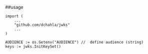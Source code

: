 ##usage
	
	import (
		...
		"github.com/dchahla/jwks"
	 	...
	)
	 
	AUDIENCE := os.Getenv("AUDIENCE") //  define audience (string)
	keys := jwks.InitKeySet() 

